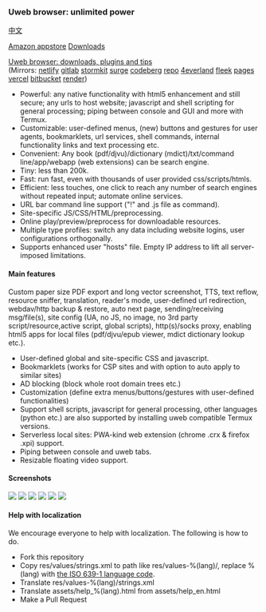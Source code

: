 ### Uweb browser: unlimited power
<a href="README.zh-Hans.md" onclick="{let u=location.href; if(u.endsWith('index.html')){location='../../zh/readme/index.html';return false;}}">中文</a>

[Amazon appstore](https://www.amazon.com/TorApp-Info-uweb-browser-for-geeks/dp/B098QPR6N5)
<a href="en/download.md" onclick="{let u=location.href; if(u.endsWith('index.html')){location='../../en/changelog/index.html';return false;}}">Downloads</a>

[Uweb browser: downloads, plugins and tips](https://torappinfo.github.io/uweb/en/)  
(Mirrors: [netlify](https://uwebzh.netlify.app/en/) [gitlab](https://jamesfengcao.gitlab.io/uweb/en/) [stormkit](https://uweb.stormkit.dev/en/) [surge](https://uweb.surge.sh/en/) [codeberg](https://jamesfengcao.codeberg.page/en/) [repo](https://repo.or.cz/uweb.git/blob_plain/HEAD:/en/index.html) [4everland](https://uweb.4everland.app/en/) [fleek](https://ik4ev-laaaa-aaaad-qd4sq-cai.ic.fleek.co/en/) [pages](https://muweb.pages.dev/en/) [vercel](https://uweb.vercel.app/en/) [bitbucket](https://torappinfo.bitbucket.io/en/) [render](https://uweb.onrender.com/en/))

- Powerful: any native functionality with html5 enhancement and still secure; any urls to host website; javascript and shell scripting for general processing; piping between console and GUI and more with Termux.
- Customizable: user-defined menus, (new) buttons and gestures for user agents, bookmarklets, url services, shell commands, internal functionality links and text processing etc.
- Convenient: Any book (pdf/djvu)/dictionary (mdict)/txt/command line/app/webapp (web extensions) can be search engine.
- Tiny: less than 200k.
- Fast: run fast, even with thousands of user provided css/scripts/htmls.
- Efficient: less touches, one click to reach any number of search engines without repeated input; automate online services.
- URL bar command line support ("!" and .js file as command).
- Site-specific JS/CSS/HTML/preprocessing.
- Online play/preview/preprocess for downloadable resources.
- Multiple type profiles: switch any data including website logins, user configurations orthogonally.
- Supports enhanced user "hosts" file. Empty IP address to lift all server-imposed limitations.

#### Main features
Custom paper size PDF export and long vector screenshot, TTS, text reflow, resource sniffer, translation, reader's mode, user-defined url redirection, webdav/http backup & restore, auto next page, sending/receiving msg/file(s), site config (UA, no JS, no image, no 3rd party script/resource,active script, global scripts), http(s)/socks proxy, enabling html5 apps for local files (pdf/djvu/epub viewer, mdict dictionary lookup etc.).

- User-defined global and site-specific CSS and javascript.
- Bookmarklets (works for CSP sites and with option to auto apply to similar sites)
- AD blocking (block whole root domain trees etc.)
- Customization (define extra menus/buttons/gestures with user-defined functionalities)
- Support shell scripts, javascript for general processing, other languages (python etc.) are also supported by installing uweb compatible Termux versions.
- Serverless local sites: PWA-kind web extension (chrome .crx & firefox .xpi) support.
- Piping between console and uweb tabs.
- Resizable floating video support.

#### Screenshots
![](https://i.postimg.cc/rsL9G5N1/home1.png)
![](https://i.postimg.cc/9QxJ3Rc2/globalcss.png)
![](https://i.postimg.cc/VksDHBQ4/globaljs.png)
![](https://i.postimg.cc/HLV3TYLy/longclick.png)
![](https://i.postimg.cc/XJ58ysdN/option1.png)
![](https://i.postimg.cc/0NFnQT6H/option2.png)

#### Help with localization
We encourage everyone to help with localization. The following is how to do.

- Fork this repository
- Copy res/values/strings.xml to path like res/values-%(lang)/, replace %(lang) with [the ISO 639-1 language code](http://www.loc.gov/standards/iso639-2/php/code_list.php).
- Translate res/values-%(lang)/strings.xml
- Translate assets/help_%(lang).html from assets/help_en.html
- Make a Pull Request

